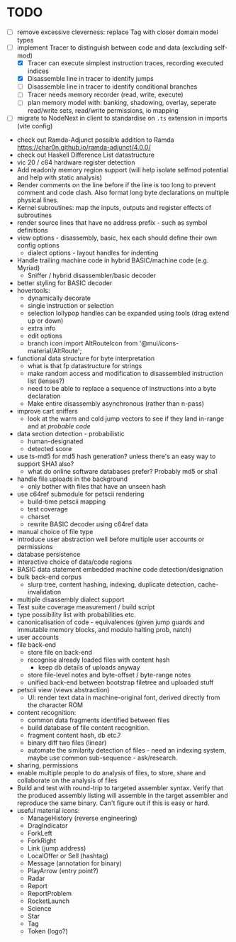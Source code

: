 # TODO

* [ ] remove excessive cleverness: replace Tag with closer domain model types
* [ ] implement Tracer to distinguish between code and data (excluding self-mod)
  * [x] Tracer can execute simplest instruction traces, recording executed indices
  * [x] Disassemble line in tracer to identify jumps
  * [ ] Disassemble line in tracer to identify conditional branches 
  * [ ] Tracer needs memory recorder (read, write, execute)
  * [ ] plan memory model with: banking, shadowing, overlay, seperate read/write sets, read/write permissions, io mapping
* [ ] migrate to NodeNext in client to standardise on `.ts` extension in imports (vite config)

* check out Ramda-Adjunct possible addition to Ramda https://char0n.github.io/ramda-adjunct/4.0.0/
* check out Haskell Difference List datastructure
* vic 20 / c64 hardware register detection
* Add readonly memory region support (will help isolate selfmod potential and help with static analysis)
* Render comments on the line before if the line is too long to prevent comment and code clash. Also format long byte
  declarations on multiple physical lines.
* Kernel subroutines: map the inputs, outputs and register effects of subroutines
* render source lines that have no address prefix - such as symbol definitions
* view options - disassembly, basic, hex each should define their own config options
  * dialect options - layout handles for indenting
* Handle trailing machine code in hybrid BASIC/machine code (e.g. Myriad)
  * Sniffer / hybrid disassembler/basic decoder
* better styling for BASIC decoder
* hovertools:
  * dynamically decorate
  * single instruction or selection
  * selection lollypop handles can be expanded using tools (drag extend up or down)
  * extra info
  * edit options
  * branch icon import AltRouteIcon from '@mui/icons-material/AltRoute';
* functional data structure for byte interpretation
  * what is that fp datastructure for strings
  * make random access and modification to disassembled instruction list (lenses?)
  * need to be able to replace a sequence of instructions into a byte declaration
  * Make entire disassembly asynchronous (rather than n-pass)
* improve cart sniffers
  * look at the warm and cold jump vectors to see if they land in-range and at _probable code_
* data section detection - probabilistic
  * human-designated
  * detected score
* use ts-md5 for md5 hash generation? unless there's an easy way to support SHA1 also?
  * what do online software databases prefer? Probably md5 or sha1
* handle file uploads in the background
  * only bother with files that have an unseen hash
* use c64ref submodule for petscii rendering
  * build-time petscii mapping
  * test coverage
  * charset
  * rewrite BASIC decoder using c64ref data
* manual choice of file type
* introduce user abstraction well before multiple user accounts or permissions
* database persistence
* interactive choice of data/code regions
* BASIC data statement embedded machine code detection/designation
* bulk back-end corpus
  * slurp tree, content hashing, indexing, duplicate detection, cache-invalidation
* multiple disassembly dialect support
* Test suite coverage measurement / build script
* type possibility list with probabilities etc.
* canonicalisation of code - equivalences (given jump guards and immutable memory blocks, and modulo halting prob,
  natch)
* user accounts
* file back-end
  * store file on back-end
  * recognise already loaded files with content hash
    * keep db details of uploads anyway
  * store file-level notes and byte-offset / byte-range notes
  * unified back-end between bootstrap filetree and uploaded stuff
* petscii view (views abstraction)
  * UI: render text data in machine-original font, derived directly from the character ROM
* content recognition:
  * common data fragments identified between files
  * build database of file content recognition.
  * fragment content hash, db etc.?
  * binary diff two files (linear)
  * automate the similarity detection of files - need an indexing system, maybe use common sub-sequence - ask/research.
* sharing, permissions
* enable multiple people to do analysis of files, to store, share and collaborate on the analysis of files
* Build and test with round-trip to targeted assembler syntax. Verify that the produced assembly listing will
  assemble in the target assembler and reproduce the same binary. Can't figure out if this is easy or hard.
* useful material icons:
  * ManageHistory (reverse engineering)
  * DragIndicator
  * ForkLeft
  * ForkRight
  * Link (jump address)
  * LocalOffer or Sell (hashtag)
  * Message (annotation for binary)
  * PlayArrow (entry point?)
  * Radar
  * Report
  * ReportProblem
  * RocketLaunch
  * Science
  * Star
  * Tag
  * Token (logo?)
